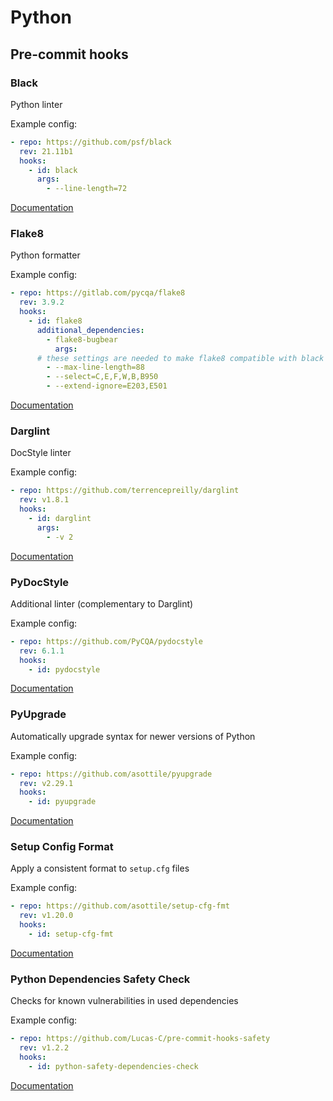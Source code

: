 # Python

## Pre-commit hooks

### Black

Python linter

Example config:

```yaml
- repo: https://github.com/psf/black
  rev: 21.11b1
  hooks:
    - id: black
      args:
        - --line-length=72
```

[Documentation](https://github.com/psf/black)

### Flake8

Python formatter

Example config:

```yaml
- repo: https://gitlab.com/pycqa/flake8
  rev: 3.9.2
  hooks:
    - id: flake8
      additional_dependencies:
        - flake8-bugbear
          args:
      # these settings are needed to make flake8 compatible with black
        - --max-line-length=88
        - --select=C,E,F,W,B,B950
        - --extend-ignore=E203,E501
```

[Documentation](https://gitlab.com/pycqa/flake8)

### Darglint

DocStyle linter

Example config:

```yaml
- repo: https://github.com/terrencepreilly/darglint
  rev: v1.8.1
  hooks:
    - id: darglint
      args:
        - -v 2
```

[Documentation](https://github.com/terrencepreilly/darglint)

### PyDocStyle

Additional linter (complementary to Darglint)

Example config:

```yaml
- repo: https://github.com/PyCQA/pydocstyle
  rev: 6.1.1
  hooks:
    - id: pydocstyle
```

[Documentation](https://github.com/PyCQA/pydocstyle)

### PyUpgrade

Automatically upgrade syntax for newer versions of Python

Example config:

```yaml
- repo: https://github.com/asottile/pyupgrade
  rev: v2.29.1
  hooks:
    - id: pyupgrade
```

[Documentation](https://github.com/asottile/pyupgrade)

### Setup Config Format

Apply a consistent format to `setup.cfg` files

Example config:

```yaml
- repo: https://github.com/asottile/setup-cfg-fmt
  rev: v1.20.0
  hooks:
    - id: setup-cfg-fmt
```

[Documentation](https://github.com/asottile/pyupgrade)

### Python Dependencies Safety Check

Checks for known vulnerabilities in used dependencies

Example config:

```yaml
- repo: https://github.com/Lucas-C/pre-commit-hooks-safety
  rev: v1.2.2
  hooks:
    - id: python-safety-dependencies-check
```

[Documentation](https://github.com/Lucas-C/pre-commit-hooks-safety)

### 